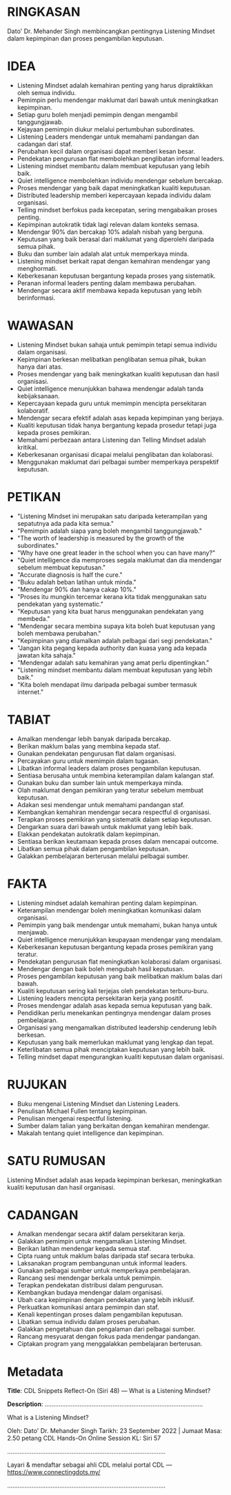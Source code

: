 # RINGKASAN
Dato' Dr. Mehander Singh membincangkan pentingnya Listening Mindset dalam kepimpinan dan proses pengambilan keputusan.

# IDEA
- Listening Mindset adalah kemahiran penting yang harus dipraktikkan oleh semua individu.
- Pemimpin perlu mendengar maklumat dari bawah untuk meningkatkan kepimpinan.
- Setiap guru boleh menjadi pemimpin dengan mengambil tanggungjawab.
- Kejayaan pemimpin diukur melalui pertumbuhan subordinates.
- Listening Leaders mendengar untuk memahami pandangan dan cadangan dari staf.
- Perubahan kecil dalam organisasi dapat memberi kesan besar.
- Pendekatan pengurusan flat membolehkan penglibatan informal leaders.
- Listening mindset membantu dalam membuat keputusan yang lebih baik.
- Quiet intelligence membolehkan individu mendengar sebelum bercakap.
- Proses mendengar yang baik dapat meningkatkan kualiti keputusan.
- Distributed leadership memberi kepercayaan kepada individu dalam organisasi.
- Telling mindset berfokus pada kecepatan, sering mengabaikan proses penting.
- Kepimpinan autokratik tidak lagi relevan dalam konteks semasa.
- Mendengar 90% dan bercakap 10% adalah nisbah yang berguna.
- Keputusan yang baik berasal dari maklumat yang diperolehi daripada semua pihak.
- Buku dan sumber lain adalah alat untuk memperkaya minda.
- Listening mindset berkait rapat dengan kemahiran mendengar yang menghormati.
- Keberkesanan keputusan bergantung kepada proses yang sistematik.
- Peranan informal leaders penting dalam membawa perubahan.
- Mendengar secara aktif membawa kepada keputusan yang lebih berinformasi.

# WAWASAN
- Listening Mindset bukan sahaja untuk pemimpin tetapi semua individu dalam organisasi.
- Kepimpinan berkesan melibatkan penglibatan semua pihak, bukan hanya dari atas.
- Proses mendengar yang baik meningkatkan kualiti keputusan dan hasil organisasi.
- Quiet intelligence menunjukkan bahawa mendengar adalah tanda kebijaksanaan.
- Kepercayaan kepada guru untuk memimpin mencipta persekitaran kolaboratif.
- Mendengar secara efektif adalah asas kepada kepimpinan yang berjaya.
- Kualiti keputusan tidak hanya bergantung kepada prosedur tetapi juga kepada proses pemikiran.
- Memahami perbezaan antara Listening dan Telling Mindset adalah kritikal.
- Keberkesanan organisasi dicapai melalui penglibatan dan kolaborasi.
- Menggunakan maklumat dari pelbagai sumber memperkaya perspektif keputusan.

# PETIKAN
- "Listening Mindset ini merupakan satu daripada keterampilan yang sepatutnya ada pada kita semua."
- "Pemimpin adalah siapa yang boleh mengambil tanggungjawab."
- "The worth of leadership is measured by the growth of the subordinates."
- "Why have one great leader in the school when you can have many?"
- "Quiet intelligence dia memproses segala maklumat dan dia mendengar sebelum membuat keputusan."
- "Accurate diagnosis is half the cure."
- "Buku adalah beban latihan untuk minda."
- "Mendengar 90% dan hanya cakap 10%."
- "Proses itu mungkin tercemar kerana kita tidak menggunakan satu pendekatan yang systematic."
- "Keputusan yang kita buat harus menggunakan pendekatan yang membeda."
- "Mendengar secara membina supaya kita boleh buat keputusan yang boleh membawa perubahan."
- "Kepimpinan yang diamalkan adalah pelbagai dari segi pendekatan."
- "Jangan kita pegang kepada authority dan kuasa yang ada kepada jawatan kita sahaja."
- "Mendengar adalah satu kemahiran yang amat perlu dipentingkan."
- "Listening mindset membantu dalam membuat keputusan yang lebih baik."
- "Kita boleh mendapat ilmu daripada pelbagai sumber termasuk internet."

# TABIAT
- Amalkan mendengar lebih banyak daripada bercakap.
- Berikan maklum balas yang membina kepada staf.
- Gunakan pendekatan pengurusan flat dalam organisasi.
- Percayakan guru untuk memimpin dalam tugasan.
- Libatkan informal leaders dalam proses pengambilan keputusan.
- Sentiasa berusaha untuk membina keterampilan dalam kalangan staf.
- Gunakan buku dan sumber lain untuk memperkaya minda.
- Olah maklumat dengan pemikiran yang teratur sebelum membuat keputusan.
- Adakan sesi mendengar untuk memahami pandangan staf.
- Kembangkan kemahiran mendengar secara respectful di organisasi.
- Terapkan proses pemikiran yang sistematik dalam setiap keputusan.
- Dengarkan suara dari bawah untuk maklumat yang lebih baik.
- Elakkan pendekatan autokratik dalam kepimpinan.
- Sentiasa berikan keutamaan kepada proses dalam mencapai outcome.
- Libatkan semua pihak dalam pengambilan keputusan.
- Galakkan pembelajaran berterusan melalui pelbagai sumber.

# FAKTA
- Listening mindset adalah kemahiran penting dalam kepimpinan.
- Keterampilan mendengar boleh meningkatkan komunikasi dalam organisasi.
- Pemimpin yang baik mendengar untuk memahami, bukan hanya untuk menjawab.
- Quiet intelligence menunjukkan keupayaan mendengar yang mendalam.
- Keberkesanan keputusan bergantung kepada proses pemikiran yang teratur.
- Pendekatan pengurusan flat meningkatkan kolaborasi dalam organisasi.
- Mendengar dengan baik boleh mengubah hasil keputusan.
- Proses pengambilan keputusan yang baik melibatkan maklum balas dari bawah.
- Kualiti keputusan sering kali terjejas oleh pendekatan terburu-buru.
- Listening leaders mencipta persekitaran kerja yang positif.
- Proses mendengar adalah asas kepada semua keputusan yang baik.
- Pendidikan perlu menekankan pentingnya mendengar dalam proses pembelajaran.
- Organisasi yang mengamalkan distributed leadership cenderung lebih berkesan.
- Keputusan yang baik memerlukan maklumat yang lengkap dan tepat.
- Keterlibatan semua pihak menciptakan keputusan yang lebih baik.
- Telling mindset dapat mengurangkan kualiti keputusan dalam organisasi.

# RUJUKAN
- Buku mengenai Listening Mindset dan Listening Leaders.
- Penulisan Michael Fullen tentang kepimpinan.
- Penulisan mengenai respectful listening.
- Sumber dalam talian yang berkaitan dengan kemahiran mendengar.
- Makalah tentang quiet intelligence dan kepimpinan.

# SATU RUMUSAN
Listening Mindset adalah asas kepada kepimpinan berkesan, meningkatkan kualiti keputusan dan hasil organisasi. 

# CADANGAN
- Amalkan mendengar secara aktif dalam persekitaran kerja.
- Galakkan pemimpin untuk mengamalkan Listening Mindset.
- Berikan latihan mendengar kepada semua staf.
- Cipta ruang untuk maklum balas daripada staf secara terbuka.
- Laksanakan program pembangunan untuk informal leaders.
- Gunakan pelbagai sumber untuk memperkaya pembelajaran.
- Rancang sesi mendengar berkala untuk pemimpin.
- Terapkan pendekatan distribusi dalam pengurusan.
- Kembangkan budaya mendengar dalam organisasi.
- Ubah cara kepimpinan dengan pendekatan yang lebih inklusif.
- Perkuatkan komunikasi antara pemimpin dan staf.
- Kenali kepentingan proses dalam pengambilan keputusan.
- Libatkan semua individu dalam proses perubahan.
- Galakkan pengetahuan dan pengalaman dari pelbagai sumber.
- Rancang mesyuarat dengan fokus pada mendengar pandangan.
- Ciptakan program yang menggalakkan pembelajaran berterusan.

# Metadata
**Title**: CDL Snippets Reflect-On (Siri 48) — What is a Listening Mindset?

**Description**: ...........................................................................................

What is a Listening Mindset?

Oleh: Dato' Dr. Mehander Singh
Tarikh: 23 September 2022   |   Jumaat
Masa: 2.50 petang
CDL Hands-On Online Session KL: Siri 57

...........................................................................................

Layari & mendaftar sebagai ahli CDL melalui portal CDL — https://www.connectingdots.my/

...........................................................................................